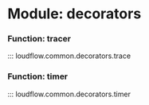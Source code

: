 # Module: decorators

### Function: tracer

::: loudflow.common.decorators.trace

### Function: timer

::: loudflow.common.decorators.timer
